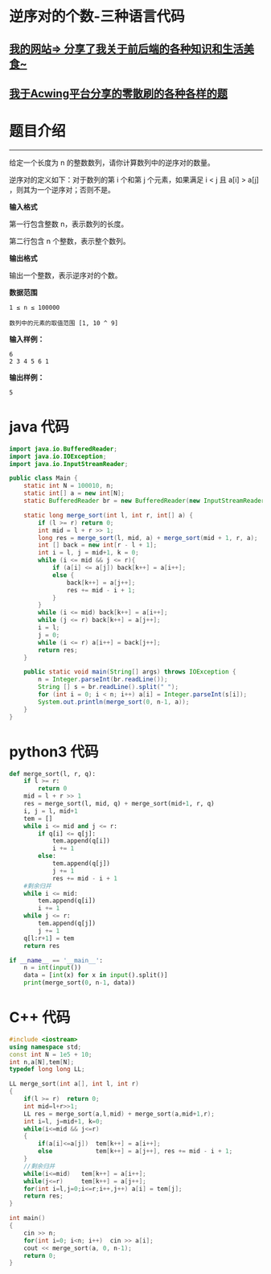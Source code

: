 # 逆序对的个数-三种语言代码
## [我的网站=> 分享了我关于前后端的各种知识和生活美食~](https://www.fanxy.cloud)

## [我于Acwing平台分享的零散刷的各种各样的题](https://www.acwing.com/blog/content/33005/) 

# 题目介绍
----------

给定一个长度为 n 的整数数列，请你计算数列中的逆序对的数量。

逆序对的定义如下：对于数列的第 i 个和第 j 个元素，如果满足 i < j 且 a[i] > a[j]
，则其为一个逆序对；否则不是。



**输入格式**

第一行包含整数 n，表示数列的长度。

第二行包含 n 个整数，表示整个数列。


**输出格式**

输出一个整数，表示逆序对的个数。

**数据范围**
```
1 ≤ n ≤ 100000
 
数列中的元素的取值范围 [1, 10 ^ 9]
```
**输入样例：**
```
6
2 3 4 5 6 1
```
**输出样例：**
```
5
```

# java 代码
```java
import java.io.BufferedReader;
import java.io.IOException;
import java.io.InputStreamReader;

public class Main {
    static int N = 100010, n;
    static int[] a = new int[N];
    static BufferedReader br = new BufferedReader(new InputStreamReader(System.in));

    static long merge_sort(int l, int r, int[] a) {
        if (l >= r) return 0;
        int mid = l + r >> 1;
        long res = merge_sort(l, mid, a) + merge_sort(mid + 1, r, a);
        int [] back = new int[r - l + 1];
        int i = l, j = mid+1, k = 0;
        while (i <= mid && j <= r){
            if (a[i] <= a[j]) back[k++] = a[i++];
            else {
                back[k++] = a[j++];
                res += mid - i + 1;
            }
        }
        while (i <= mid) back[k++] = a[i++];
        while (j <= r) back[k++] = a[j++];
        i = l;
        j = 0;
        while (i <= r) a[i++] = back[j++];
        return res;
    }

    public static void main(String[] args) throws IOException {
        n = Integer.parseInt(br.readLine());
        String [] s = br.readLine().split(" ");
        for (int i = 0; i < n; i++) a[i] = Integer.parseInt(s[i]);
        System.out.println(merge_sort(0, n-1, a));
    }
}
```

# python3 代码
```python
def merge_sort(l, r, q):
    if l >= r:
        return 0
    mid = l + r >> 1
    res = merge_sort(l, mid, q) + merge_sort(mid+1, r, q)
    i, j = l, mid+1
    tem = []
    while i <= mid and j <= r:
        if q[i] <= q[j]:
            tem.append(q[i])
            i += 1
        else:
            tem.append(q[j])
            j += 1
            res += mid - i + 1
    #剩余归并
    while i <= mid:
        tem.append(q[i])
        i += 1
    while j <= r:
        tem.append(q[j])
        j += 1
    q[l:r+1] = tem
    return res

if __name__ == '__main__':
    n = int(input())
    data = [int(x) for x in input().split()]
    print(merge_sort(0, n-1, data))
```

# C++ 代码
```c++
#include <iostream>
using namespace std;
const int N = 1e5 + 10;
int n,a[N],tem[N];
typedef long long LL;

LL merge_sort(int a[], int l, int r)
{
    if(l >= r)  return 0;
    int mid=l+r>>1;
    LL res = merge_sort(a,l,mid) + merge_sort(a,mid+1,r);
    int i=l, j=mid+1, k=0;
    while(i<=mid && j<=r)
    {
        if(a[i]<=a[j])  tem[k++] = a[i++];
        else            tem[k++] = a[j++], res += mid - i + 1;
    }
    //剩余归并
    while(i<=mid)   tem[k++] = a[i++];
    while(j<=r)     tem[k++] = a[j++];
    for(int i=l,j=0;i<=r;i++,j++) a[i] = tem[j];
    return res;
}

int main()
{
    cin >> n;
    for(int i=0; i<n; i++)  cin >> a[i];
    cout << merge_sort(a, 0, n-1);
    return 0;
}
```